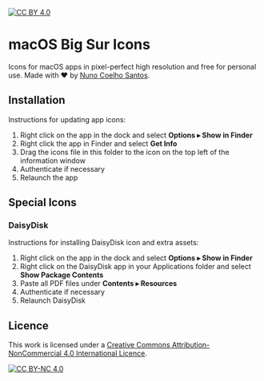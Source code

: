 [![CC BY 4.0](https://img.shields.io/badge/License-CC%20BY%20NC%204.0-lightgrey.svg)](https://creativecommons.org/licenses/by-nc/4.0/legalcode)

# macOS Big Sur Icons

Icons for macOS apps in pixel-perfect high resolution and free for personal use. Made with ♥️ by [Nuno Coelho Santos](http://nunocoelhosantos.com).

## Installation

Instructions for updating app icons:

  1.  Right click on the app in the dock and select **Options ▸ Show in Finder**
  2.  Right click the app in Finder and select **Get Info**
  3.  Drag the icons file in this folder to the icon on the top left of the information window
  4.  Authenticate if necessary
  5.  Relaunch the app

## Special Icons

### DaisyDisk

Instructions for installing DaisyDisk icon and extra assets:

  1.  Right click on the app in the dock and select **Options ▸ Show in Finder**
  1.  Right click on the DaisyDisk app in your Applications folder and select **Show Package Contents**
  3.  Paste all PDF files under **Contents ▸ Resources**
  4.  Authenticate if necessary
  5.  Relaunch DaisyDisk

## Licence

This work is licensed under a [Creative Commons Attribution-NonCommercial 4.0 International Licence](https://creativecommons.org/licenses/by-nc/4.0/legalcode).

[![CC BY-NC 4.0](https://licensebuttons.net/l/by-nc/4.0/88x31.png)](https://creativecommons.org/licenses/by-nc/4.0/legalcode)

